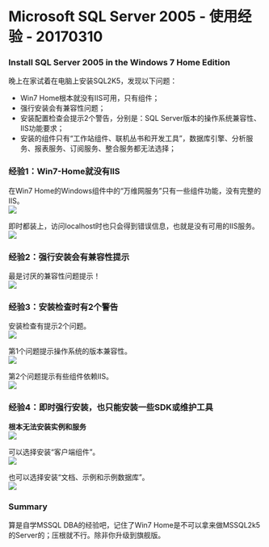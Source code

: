 Microsoft SQL Server 2005 - 使用经验 - 20170310
==============================================

### Install SQL Server 2005 in the Windows 7 Home Edition

晚上在家试着在电脑上安装SQL2K5，发现以下问题：
* Win7 Home根本就没有IIS可用，只有组件；
* 强行安装会有兼容性问题；
* 安装配置检查会提示2个警告，分别是：SQL Server版本的操作系统兼容性、IIS功能要求；
* 安装的组件只有“工作站组件、联机丛书和开发工具”，数据库引擎、分析服务、报表服务、订阅服务、整合服务都无法选择；


### 经验1：Win7-Home就没有IIS

在Win7 Home的Windows组件中的“万维网服务”只有一些组件功能，没有完整的IIS。  
<img src="https://github.com/jedichou/jedichou-study-database/blob/master/mssql-exp/mssql2k5-20170310/win7home-mssql2k5-enterprise-cn-IIS1.png">

即时都装上，访问localhost时也只会得到错误信息，也就是没有可用的IIS服务。  
<img src="https://github.com/jedichou/jedichou-study-database/blob/master/mssql-exp/mssql2k5-20170310/win7home-mssql2k5-enterprise-cn-IIS2.png">

### 经验2：强行安装会有兼容性提示

最是讨厌的兼容性问题提示！  
<img src="https://github.com/jedichou/jedichou-study-database/blob/master/mssql-exp/mssql2k5-20170310/win7home-mssql2k5-enterprise-cn-error0.png">

### 经验3：安装检查时有2个警告

安装检查有提示2个问题。  
<img src="https://github.com/jedichou/jedichou-study-database/blob/master/mssql-exp/mssql2k5-20170310/win7home-mssql2k5-enterprise-cn-error1.png">

第1个问题提示操作系统的版本兼容性。  
<img src="https://github.com/jedichou/jedichou-study-database/blob/master/mssql-exp/mssql2k5-20170310/win7home-mssql2k5-enterprise-cn-error2.png">

第2个问题提示有些组件依赖IIS。  
<img src="https://github.com/jedichou/jedichou-study-database/blob/master/mssql-exp/mssql2k5-20170310/win7home-mssql2k5-enterprise-cn-error3.png">

### 经验4：即时强行安装，也只能安装一些SDK或维护工具

**根本无法安装实例和服务**  
<img src="https://github.com/jedichou/jedichou-study-database/blob/master/mssql-exp/mssql2k5-20170310/win7home-mssql2k5-enterprise-cn-error4.png">

可以选择安装“客户端组件”。  
<img src="https://github.com/jedichou/jedichou-study-database/blob/master/mssql-exp/mssql2k5-20170310/win7home-mssql2k5-enterprise-cn-error5.png">

也可以选择安装“文档、示例和示例数据库”。  
<img src="https://github.com/jedichou/jedichou-study-database/blob/master/mssql-exp/mssql2k5-20170310/win7home-mssql2k5-enterprise-cn-error6.png">

### Summary
算是自学MSSQL DBA的经验吧，记住了Win7 Home是不可以拿来做MSSQL2k5的Server的；压根就不行。除非你升级到旗舰版。